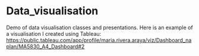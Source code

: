 # Data_visualisation
Demo of data visualisation classes and presentations.
Here is an example of a visualisation I created using Tableau: https://public.tableau.com/app/profile/maria.rivera.araya/viz/Dashboard_naplan/MA5830_A4_Dashboard#2
